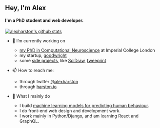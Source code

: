 ## Hey, I'm Alex

#### I'm a PhD student and web developer.

[![alexharston's github stats](https://github-readme-stats.vercel.app/api?username=alexharston&count_private=true)](https://github.com/anuraghazra/github-readme-stats)



- 🔭 I’m currently working on
  - [my PhD in Computational Neuroscience](https://faisallab.org/members/alex-harston) at Imperial College London
  - my startup, [goodwright](https://goodwright.org)
  - some [side projects](https://harston.io/projects), like [SciDraw](https://scidraw.io), [tweeprint](https://tweeprint.com)

- 📫 How to reach me:
  - through twitter [@alexharston](https://twitter.com/alexharston)
  - through [harston.io](https://harston.io)

- 💯 What I mainly do
  - I build [machine learning models for predicting human behaviour](https://harston.io/research).
  - I do front-end web design and development work.
  - I work mainly in Python/Django, and am learning React and GraphQL.
